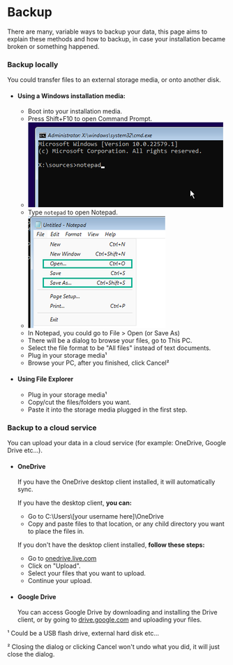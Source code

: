 # Backup

There are many, variable ways to backup your data, this page aims to explain these methods and how to backup, in case your installation became broken or something happened.

### Backup locally

You could transfer files to an external storage media, or onto another disk.

- #### Using a Windows installation media:
  - Boot into your installation media.
  - Press Shift+F10 to open Command Prompt.
  - ![Image](./img/backup/cmd-notepad-type.png)
  - Type `notepad` to open Notepad.
  - ![Image](./img/backup/open-save-menu.png)
  - In Notepad, you could go to File > Open (or Save As)
  - There will be a dialog to browse your files, go to This PC.
  - Select the file format to be "All files" instead of text documents.
  - Plug in your storage media¹
  - Browse your PC, after you finished, click Cancel²

- #### Using File Explorer
  - Plug in your storage media¹
  - Copy/cut the files/folders you want.
  - Paste it into the storage media plugged in the first step.

### Backup to a cloud service

You can upload your data in a cloud service (for example: OneDrive, Google Drive etc...).

- #### OneDrive
  If you have the OneDrive desktop client installed, it will automatically sync.
  
  If you have the desktop client, **you can:**
  - Go to C:\Users\\[your username here]\OneDrive
  - Copy and paste files to that location, or any child directory you want to place the files in.
  
  If you don't have the desktop client installed, **follow these steps:**
  - Go to [onedrive.live.com](https://onedrive.live.com)
  - Click on "Upload".
  - Select your files that you want to upload.
  - Continue your upload.

- #### Google Drive
  You can access Google Drive by downloading and installing the Drive client, or by going to [drive.google.com](https://drive.google.com) and uploading your files.

¹ Could be a USB flash drive, external hard disk etc...

² Closing the dialog or clicking Cancel won't undo what you did, it will just close the dialog.
